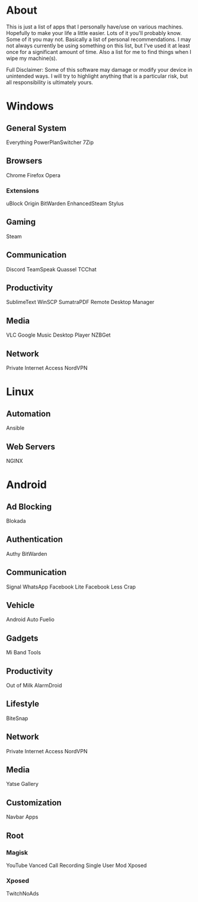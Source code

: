# About
This is just a list of apps that I personally have/use on various machines. Hopefully to make your life a little easier. Lots of it you'll probably know. Some of it you may not. Basically a list of personal recommendations. I may not always currently be using something on this list, but I've used it at least once for a significant amount of time. Also a list for me to find things when I wipe my machine(s).

Full Disclaimer: Some of this software may damage or modify your device in unintended ways. I will try to highlight anything that is a particular risk, but all responsibility is ultimately yours.


# Windows
## General System
Everything
PowerPlanSwitcher
7Zip

## Browsers
Chrome
Firefox
Opera

### Extensions
uBlock Origin
BitWarden
EnhancedSteam
Stylus

## Gaming
Steam

## Communication
Discord
TeamSpeak
Quassel
TCChat

## Productivity
SublimeText
WinSCP
SumatraPDF
Remote Desktop Manager

## Media
VLC
Google Music Desktop Player
NZBGet

## Network
Private Internet Access
NordVPN

# Linux
## Automation
Ansible

## Web Servers
NGINX

# Android
## Ad Blocking
Blokada

## Authentication
Authy
BitWarden

## Communication
Signal
WhatsApp
Facebook Lite
Facebook Less Crap

## Vehicle
Android Auto
Fuelio

## Gadgets
Mi Band Tools

## Productivity
Out of Milk
AlarmDroid

## Lifestyle
BiteSnap

## Network
Private Internet Access
NordVPN

## Media
Yatse
Gallery

## Customization
Navbar Apps

## Root
### Magisk
YouTube Vanced
Call Recording
Single User Mod
Xposed

### Xposed
TwitchNoAds
